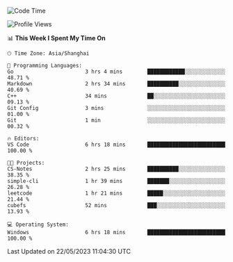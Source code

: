 <!--START_SECTION:waka-->
![Code Time](http://img.shields.io/badge/Code%20Time-932%20hrs%2018%20mins-blue)

![Profile Views](http://img.shields.io/badge/Profile%20Views-0-blue)

📊 **This Week I Spent My Time On** 

```text
🕑︎ Time Zone: Asia/Shanghai

💬 Programming Languages: 
Go                       3 hrs 4 mins        ████████████░░░░░░░░░░░░░   48.71 % 
Markdown                 2 hrs 34 mins       ██████████░░░░░░░░░░░░░░░   40.69 % 
C++                      34 mins             ██░░░░░░░░░░░░░░░░░░░░░░░   09.13 % 
Git Config               3 mins              ░░░░░░░░░░░░░░░░░░░░░░░░░   01.00 % 
Git                      1 min               ░░░░░░░░░░░░░░░░░░░░░░░░░   00.32 % 

🔥 Editors: 
VS Code                  6 hrs 18 mins       █████████████████████████   100.00 % 

🐱‍💻 Projects: 
CS-Notes                 2 hrs 25 mins       ██████████░░░░░░░░░░░░░░░   38.35 % 
simple-cli               1 hr 39 mins        ███████░░░░░░░░░░░░░░░░░░   26.28 % 
leetcode                 1 hr 21 mins        █████░░░░░░░░░░░░░░░░░░░░   21.44 % 
cubefs                   52 mins             ███░░░░░░░░░░░░░░░░░░░░░░   13.93 % 

💻 Operating System: 
Windows                  6 hrs 18 mins       █████████████████████████   100.00 % 
```


 Last Updated on 22/05/2023 11:04:30 UTC
<!--END_SECTION:waka-->
